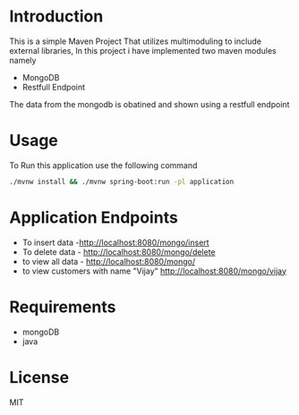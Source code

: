 # Introduction 
This is a simple Maven Project That utilizes multimoduling to include external libraries,
In this project i have implemented two maven modules namely 

* MongoDB
* Restfull Endpoint 

The data from the mongodb  is obatined and shown using a restfull endpoint 

# Usage

To Run this application use the following command 

```bash
./mvnw install && ./mvnw spring-boot:run -pl application
```
# Application Endpoints


 * To insert data -[http://localhost:8080/mongo/insert](http://localhost:8080/mongo/insert)
 * To delete data - [http://localhost:8080/mongo/delete](http://localhost:8080/mongo/delete)
 * to view all data - [http://localhost:8080/mongo/](http://localhost:8080/mongo/) 
 * to view customers with name "Vijay" [http://localhost:8080/mongo/vijay](http://localhost:8080/mongo/vijay)



# Requirements

* mongoDB
* java

# License 

MIT